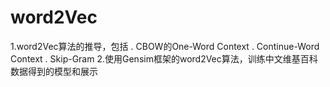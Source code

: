 # word2Vec
1.word2Vec算法的推导，包括
. CBOW的One-Word Context
. Continue-Word Context
. Skip-Gram
2.使用Gensim框架的word2Vec算法，训练中文维基百科数据得到的模型和展示
